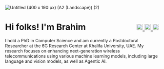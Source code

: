 ![Untitled (400 x 190 px) (A2 (Landscape)) (2)](https://github.com/user-attachments/assets/87da3ca9-61e2-41cc-9755-de56d72c43d9)

<h1 style="display:flex; align-items:center; justify-content:space-between;">
  <span>Hi folks! I'm Brahim </span>
  <span>
    <a href="mailto:brahim.mefgouda@ku.ac.ae">
      <img height="20" src="https://raw.githubusercontent.com/iansmathew/iansmathew/master/assets/icon_email.png">
    </a>
    <a href="https://www.linkedin.com/in/brahimmefgouda/">
      <img height="20" src="https://raw.githubusercontent.com/iansmathew/iansmathew/master/assets/icon_linkedin.png">
    </a>
    <a href="https://x.com/BrahimMefgouda">
      <img height="20" src="https://raw.githubusercontent.com/iansmathew/iansmathew/master/assets/icon_twitter.png">
    </a>
  </span>
</h1>

I hold a PhD in Computer Science and am currently a Postdoctoral Researcher at the 6G Research Center at Khalifa University, UAE. My research focuses on enhancing next-generation wireless telecommunications using various machine learning models, including large language and vision models, as well as Agentic AI. 
